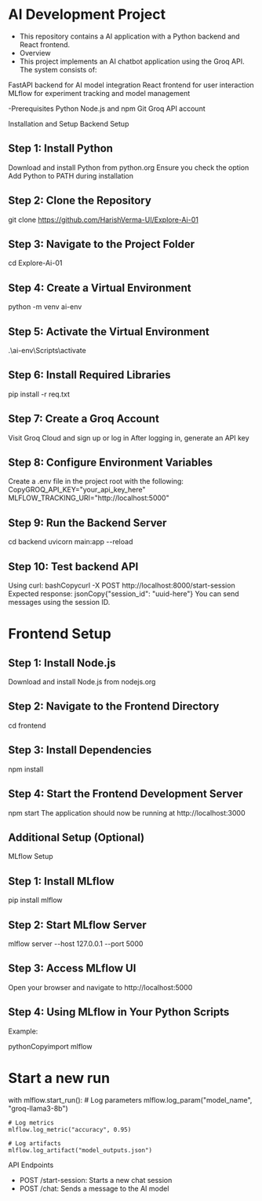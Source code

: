 # AI Development Project
- This repository contains a AI application with a Python backend and React frontend.
- Overview
- This project implements an AI chatbot application using the Groq API. The system consists of:

FastAPI backend for AI model integration
React frontend for user interaction
MLflow for experiment tracking and model management

-Prerequisites
  Python 
  Node.js and npm
  Git
  Groq API account

Installation and Setup
Backend Setup

## Step 1: Install Python

Download and install Python from python.org
Ensure you check the option Add Python to PATH during installation

## Step 2: Clone the Repository
git clone https://github.com/HarishVerma-UI/Explore-Ai-01

## Step 3: Navigate to the Project Folder
cd Explore-Ai-01

## Step 4: Create a Virtual Environment
python -m venv ai-env

## Step 5: Activate the Virtual Environment
.\ai-env\Scripts\activate

## Step 6: Install Required Libraries
pip install -r req.txt

## Step 7: Create a Groq Account

Visit Groq Cloud and sign up or log in
After logging in, generate an API key

## Step 8: Configure Environment Variables
Create a .env file in the project root with the following:
CopyGROQ_API_KEY="your_api_key_here"
MLFLOW_TRACKING_URI="http://localhost:5000"

## Step 9: Run the Backend Server 
cd backend
uvicorn main:app --reload

## Step 10: Test backend API
Using curl:
bashCopycurl -X POST http://localhost:8000/start-session
Expected response:
jsonCopy{"session_id": "uuid-here"}
You can send messages using the session ID.

# Frontend Setup

## Step 1: Install Node.js

Download and install Node.js from nodejs.org

## Step 2: Navigate to the Frontend Directory
cd frontend

## Step 3: Install Dependencies
npm install

## Step 4: Start the Frontend Development Server
npm start
The application should now be running at http://localhost:3000

## Additional Setup (Optional)
MLflow Setup

## Step 1: Install MLflow
pip install mlflow

## Step 2: Start MLflow Server
mlflow server --host 127.0.0.1 --port 5000

## Step 3: Access MLflow UI
Open your browser and navigate to http://localhost:5000

## Step 4: Using MLflow in Your Python Scripts
Example:

pythonCopyimport mlflow

# Start a new run
with mlflow.start_run():
    # Log parameters
    mlflow.log_param("model_name", "groq-llama3-8b")
    
    # Log metrics
    mlflow.log_metric("accuracy", 0.95)
    
    # Log artifacts
    mlflow.log_artifact("model_outputs.json")

API Endpoints

- POST /start-session: Starts a new chat session
- POST /chat: Sends a message to the AI model
